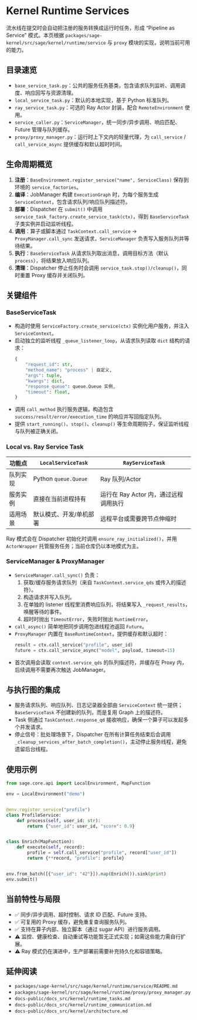 # Kernel Runtime Services

流水线在提交时会自动把注册的服务转换成运行时任务，形成 “Pipeline as Service” 模式。本页根据
`packages/sage-kernel/src/sage/kernel/runtime/service` 与 `proxy` 模块的实现，说明当前可用的能力。

## 目录速览

- `base_service_task.py`：公共的服务任务基类，包含请求队列监听、调用调度、响应回写与资源清理。
- `local_service_task.py`：默认的本地实现，基于 Python 标准队列。
- `ray_service_task.py`：可选的 Ray Actor 封装，配合 `RemoteEnvironment` 使用。
- `service_caller.py`：`ServiceManager`，统一同步/异步调用、响应匹配、Future 管理与队列缓存。
- `proxy/proxy_manager.py`：运行时上下文内的轻量代理，为 `call_service` / `call_service_async` 提供缓存和默认超时时间。

## 生命周期概览

1. **注册**：`BaseEnvironment.register_service("name", ServiceClass)` 保存到环境的 `service_factories`。
1. **编译**：JobManager 构建 `ExecutionGraph` 时，为每个服务生成 `ServiceContext`，包含请求队列/响应队列描述符。
1. **部署**：Dispatcher 在 `submit()` 中调用 `service_task_factory.create_service_task(ctx)`，得到
   `BaseServiceTask` 子类实例并启动监听线程。
1. **调用**：算子或脚本通过 `TaskContext.call_service` → `ProxyManager.call_sync` 发送请求，`ServiceManager`
   负责写入服务队列并等待结果。
1. **执行**：`BaseServiceTask` 从请求队列取出消息，调用目标方法（默认 `process`），将结果放入响应队列。
1. **清理**：Dispatcher 停止任务时会调用 `service_task.stop()/cleanup()`，同时重置 Proxy 缓存并关闭队列。

## 关键组件

### BaseServiceTask

- 构造时使用 `ServiceFactory.create_service(ctx)` 实例化用户服务，并注入 `ServiceContext`。
- 启动独立的监听线程 `_queue_listener_loop`，从请求队列读取 `dict` 结构的请求：
  ```python
  {
      "request_id": str,
      "method_name": "process" | 自定义,
      "args": tuple,
      "kwargs": dict,
      "response_queue": queue.Queue 实例,
      "timeout": float,
  }
  ```
- 调用 `call_method` 执行服务逻辑，构造包含 `success/result/error/execution_time` 的响应并写回指定队列。
- 提供 `start_running()`、`stop()`、`cleanup()` 等生命周期钩子，保证监听线程与队列被正确关闭。

### Local vs. Ray Service Task

| 功能点   | `LocalServiceTask`      | `RayServiceTask`                      |
| -------- | ----------------------- | ------------------------------------- |
| 队列实现 | Python `queue.Queue`    | Ray 队列/Actor                        |
| 服务实例 | 直接在当前进程持有      | 运行在 Ray Actor 内，通过远程调用执行 |
| 适用场景 | 默认模式、开发/单机部署 | 远程平台或需要跨节点伸缩时            |

Ray 模式会在 Dispatcher 初始化时调用 `ensure_ray_initialized()`，并用 `ActorWrapper` 托管服务任务；当前仓库仍以本地模式为主。

### ServiceManager & ProxyManager

- `ServiceManager.call_sync()` 负责：
  1. 获取/缓存服务请求队列（来自 `TaskContext.service_qds` 或传入的描述符）。
  1. 构造请求并写入队列。
  1. 在单独的 listener 线程里消费响应队列，将结果写入 `_request_results`，唤醒等待的事件。
  1. 超时时抛出 `TimeoutError`，失败时抛出 `RuntimeError`。
- `call_async()` 简单地把同步调用包进线程池返回 `Future`。
- `ProxyManager` 内置在 `BaseRuntimeContext`，提供缓存和默认超时：
  ```python
  result = ctx.call_service("profile", user_id)
  future = ctx.call_service_async("model", payload, timeout=15)
  ```
- 首次调用会读取 `context.service_qds` 的队列描述符，并缓存在 Proxy 内，后续调用不需要再次触达 JobManager。

## 与执行图的集成

- 服务请求队列、响应队列、日志记录器全部由 `ServiceContext` 统一提供；`BaseServiceTask` 不创建新的队列，而是复用 Graph 上的描述符。
- Task 侧通过 `TaskContext.response_qd` 接收响应，确保一个算子可以发起多个并发请求。
- 停止信号：批处理场景下，Dispatcher 在所有计算任务结束后会调用
  `_cleanup_services_after_batch_completion()`，主动停止服务线程，避免遗留后台线程。

## 使用示例

```python
from sage.core.api import LocalEnvironment, MapFunction

env = LocalEnvironment("demo")


@env.register_service("profile")
class ProfileService:
    def process(self, user_id: str):
        return {"user_id": user_id, "score": 0.9}


class Enrich(MapFunction):
    def execute(self, record):
        profile = self.call_service("profile", record["user_id"])
        return {**record, "profile": profile}


env.from_batch([{"user_id": "42"}]).map(Enrich()).sink(print)
env.submit()
```

## 当前特性与局限

- ✅ 同步/异步调用、超时控制、请求 ID 匹配、Future 支持。
- ✅ 可复用的 Proxy 缓存，避免重复查询服务队列。
- ✅ 支持在算子内部、独立脚本（通过 sugar API）进行服务调用。
- ⚠️ 监控、健康检查、自动重试等功能暂无正式实现；如需这些能力需自行扩展。
- ⚠️ Ray 模式仍在演进中，生产部署前需要补充持久化和容错策略。

## 延伸阅读

- `packages/sage-kernel/src/sage/kernel/runtime/service/README.md`
- `packages/sage-kernel/src/sage/kernel/runtime/proxy/proxy_manager.py`
- `docs-public/docs_src/kernel/runtime_tasks.md`
- `docs-public/docs_src/kernel/runtime_communication.md`
- `docs-public/docs_src/kernel/architecture.md`
